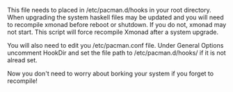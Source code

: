 This file needs to placed in /etc/pacman.d/hooks in your root directory.
When upgrading the system haskell files may be updated and you will need to recompile xmonad before reboot or shutdown. If you do not, xmonad may not start.
This script will force recompile Xmonad after a system upgrade.

You will also need to edit you /etc/pacman.conf file.
Under General Options uncomment HookDir and set the file path to /etc/pacman.d/hooks/ if it is not alread set.

Now you don't need to worry about borking your system if you forget to recompile! 
